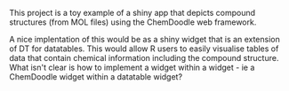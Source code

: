 This project is a toy example of a shiny app that depicts compound structures (from MOL files) using the ChemDoodle web framework.  

A nice implentation of this would be as a shiny widget that is an extension of DT for datatables.  This would allow R users to easily visualise tables of data that contain chemical information including the compound structure.  What isn't clear is how to implement a widget within a widget - ie a ChemDoodle widget within a datatable widget?

